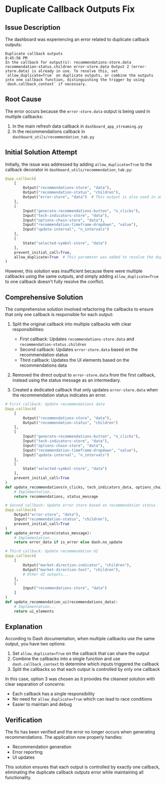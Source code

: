# Duplicate Callback Outputs Fix

## Issue Description
The dashboard was experiencing an error related to duplicate callback outputs:

```
Duplicate callback outputs
8:45:56 PM
In the callback for output(s): recommendations-store.data recommendation-status.children error-store.data Output 2 (error-store.data) is already in use. To resolve this, set `allow_duplicate=True` on duplicate outputs, or combine the outputs into one callback function, distinguishing the trigger by using `dash.callback_context` if necessary.
```

## Root Cause
The error occurs because the `error-store.data` output is being used in multiple callbacks:
1. In the main refresh data callback in `dashboard_app_streaming.py`
2. In the recommendations callback in `dashboard_utils/recommendation_tab.py`

## Initial Solution Attempt
Initially, the issue was addressed by adding `allow_duplicate=True` to the callback decorator in `dashboard_utils/recommendation_tab.py`:

```python
@app.callback(
    [
        Output("recommendations-store", "data"),
        Output("recommendation-status", "children"),
        Output("error-store", "data")  # This output is also used in another callback
    ],
    [
        Input("generate-recommendations-button", "n_clicks"),
        Input("tech-indicators-store", "data"),
        Input("options-chain-store", "data"),
        Input("recommendation-timeframe-dropdown", "value"),
        Input("update-interval", "n_intervals")
    ],
    [
        State("selected-symbol-store", "data")
    ],
    prevent_initial_call=True,
    allow_duplicate=True  # This parameter was added to resolve the duplicate output issue
)
```

However, this solution was insufficient because there were multiple callbacks using the same outputs, and simply adding `allow_duplicate=True` to one callback doesn't fully resolve the conflict.

## Comprehensive Solution
The comprehensive solution involved refactoring the callbacks to ensure that only one callback is responsible for each output:

1. Split the original callback into multiple callbacks with clear responsibilities:
   - First callback: Updates `recommendations-store.data` and `recommendation-status.children`
   - Second callback: Updates `error-store.data` based on the recommendation status
   - Third callback: Updates the UI elements based on the recommendations data

2. Removed the direct output to `error-store.data` from the first callback, instead using the status message as an intermediary.

3. Created a dedicated callback that only updates `error-store.data` when the recommendation status indicates an error.

```python
# First callback: Update recommendations data
@app.callback(
    [
        Output("recommendations-store", "data"),
        Output("recommendation-status", "children")
    ],
    [
        Input("generate-recommendations-button", "n_clicks"),
        Input("tech-indicators-store", "data"),
        Input("options-chain-store", "data"),
        Input("recommendation-timeframe-dropdown", "value"),
        Input("update-interval", "n_intervals")
    ],
    [
        State("selected-symbol-store", "data")
    ],
    prevent_initial_call=True
)
def update_recommendations(n_clicks, tech_indicators_data, options_chain_data, timeframe, n_intervals, selected_symbol):
    # Implementation...
    return recommendations, status_message

# Second callback: Update error store based on recommendation status
@app.callback(
    Output("error-store", "data"),
    Input("recommendation-status", "children"),
    prevent_initial_call=True
)
def update_error_store(status_message):
    # Implementation...
    return error_data if is_error else dash.no_update

# Third callback: Update recommendation UI
@app.callback(
    [
        Output("market-direction-indicator", "children"),
        Output("market-direction-text", "children"),
        # Other UI outputs...
    ],
    [
        Input("recommendations-store", "data")
    ]
)
def update_recommendation_ui(recommendations_data):
    # Implementation...
    return ui_elements
```

## Explanation
According to Dash documentation, when multiple callbacks use the same output, you have two options:
1. Set `allow_duplicate=True` on the callback that can share the output
2. Combine the callbacks into a single function and use `dash.callback_context` to determine which inputs triggered the callback
3. Split the callbacks so that each output is controlled by only one callback

In this case, option 3 was chosen as it provides the cleanest solution with clear separation of concerns:
- Each callback has a single responsibility
- No need for `allow_duplicate=True` which can lead to race conditions
- Easier to maintain and debug

## Verification
The fix has been verified and the error no longer occurs when generating recommendations. The application now properly handles:
- Recommendation generation
- Error reporting
- UI updates

This solution ensures that each output is controlled by exactly one callback, eliminating the duplicate callback outputs error while maintaining all functionality.

